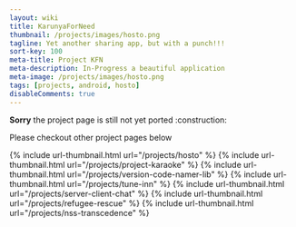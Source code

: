 ```yaml
---
layout: wiki
title: KarunyaForNeed
thumbnail: /projects/images/hosto.png
tagline: Yet another sharing app, but with a punch!!!
sort-key: 100
meta-title: Project KFN
meta-description: In-Progress a beautiful application
meta-image: /projects/images/hosto.png
tags: [projects, android, hosto]
disableComments: true
---
```


<div markdown="span" class="alert alert-danger" role="alert"><i class="fa fa-info-circle"></i> <b>Sorry</b> the project page is still not yet ported :construction:</div>

Please checkout other project pages below

{% include url-thumbnail.html url="/projects/hosto" %}
{% include url-thumbnail.html url="/projects/project-karaoke" %}
{% include url-thumbnail.html url="/projects/version-code-namer-lib" %}
{% include url-thumbnail.html url="/projects/tune-inn" %}
{% include url-thumbnail.html url="/projects/server-client-chat" %}
{% include url-thumbnail.html url="/projects/refugee-rescue" %}
{% include url-thumbnail.html url="/projects/nss-transcedence" %}